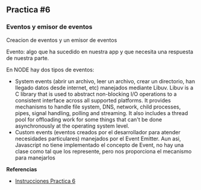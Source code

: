 ## Practica #6
### Eventos y emisor de eventos
Creacion de eventos y un emisor de eventos 

Evento: algo que ha sucedido en nuestra app y que necesita una respuesta de nuestra parte.

En NODE hay dos tipos de eventos: 
- System events (abrir un archivo, leer un archivo, crear un directorio, han llegado datos desde internet, etc) manejados mediante Libuv.  Libuv is a C library that is used to abstract non-blocking I/O operations to a consistent interface across all supported platforms. It provides mechanisms to handle file system, DNS, network, child processes, pipes, signal handling, polling and streaming. It also includes a thread pool for offloading work for some things that can't be done asynchronously at the operating system level.
- Custom events (eventos creados por el desarrollador para atender necesidades particulares)  manejados por el Event Emitter. Aun asi, Javascript no tiene implementado el concepto de Event, no hay una clase como tal que los represente, pero nos proporciona el mecanismo para manejarlos

**Referencias**
- [Instrucciones Practica 6](https://docs.google.com/document/d/1zA8dGpsSW0A6cX9qlVxVwRSYzRMsUaPn-MkzEinJA3Y/edit)